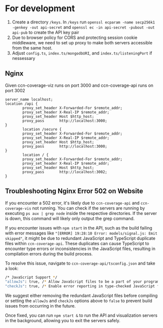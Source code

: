 # For development
1. Create a directory ```/keys```. In ```/keys``` run ```openssl ecparam -name secp256k1 -genkey -out api-secret``` and ```openssl ec -in api-secret -pubout -out api-pub``` to create the API key pair
2. Due to browser policy for CORS and protecting session cookie middleware, we need to set up proxy to make both servers accessible from the same host.
3. Adjust ```config.ts```, ```index.ts/mongodbURI```, and ```index.ts/listeningPort``` if nessessary
## Nginx
Given ccn-coverage-viz runs on port 3000 and ccn-coverage-api runs on port 3002
```
server_name localhost;
location /api {
        proxy_set_header X-Forwarded-For $remote_addr;
        proxy_set_header X-Real-IP $remote_addr;
        proxy_set_header Host $http_host;
        proxy_pass       http://localhost:3000;
}
        location /secure {
        proxy_set_header X-Forwarded-For $remote_addr;
        proxy_set_header X-Real-IP $remote_addr;
        proxy_set_header Host $http_host;
        proxy_pass       http://localhost:3000;
}
        location / {
        proxy_set_header X-Forwarded-For $remote_addr;
        proxy_set_header X-Real-IP $remote_addr;
        proxy_set_header Host $http_host;
        proxy_pass       http://localhost:3002;
}
 ```

## Troubleshooting Nginx Error 502 on Website

If you encounter a 502 error, it's likely due to `ccn-coverage-api` and `ccn-coverage-vis` not running. You can check if the servers are running by executing `ps aux | grep node` inside the respective directories. If the server is down, this command will likely only output the grep command.

If you encounter issues with `npm start` in the API, such as the build failing with error messages like `"[ERROR] 19:28:10 Error: models/signal.js: Emit skipped"`, it might be due to redundant JavaScript and TypeScript duplicate files within `ccn-coverage-api`. These duplicates can cause TypeScript to encounter type errors or inconsistencies in the JavaScript files, resulting in compilation errors during the build process.

To resolve this issue, navigate to `ccn-coverage-api/tsconfig.json` and take a look:

```bash
/* JavaScript Support */
"allowJs": true, /* Allow JavaScript files to be a part of your program. Use the `checkJs` option to get errors from these files. */
"checkJs": true, /* Enable error reporting in type-checked JavaScript files. */
```

We suggest either removing the redundant JavaScript files before compiling or setting the `allowJs` and `checkJs` options above to `false` to prevent build issues from occurring in the future.

Once fixed, you can run `npm start &` to run the API and visualization servers in the background, allowing you to exit the servers safely.
